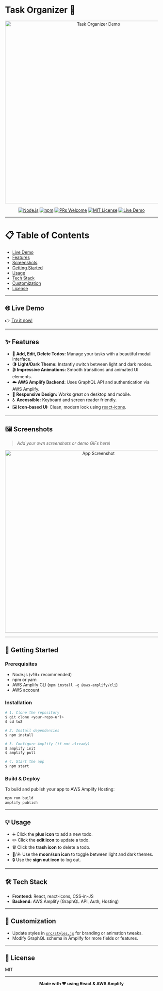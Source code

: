 # Task Organizer 🚀

<p align="center">
  <img src="https://user-images.githubusercontent.com/placeholder/demo.gif" alt="Task Organizer Demo" width="600"/>
</p>

<p align="center">
  <a href="https://nodejs.org/"><img src="https://img.shields.io/badge/node-%3E=16.0.0-green" alt="Node.js"/></a>
  <a href="https://www.npmjs.com/"><img src="https://img.shields.io/badge/npm-%3E=8.0.0-blue" alt="npm"/></a>
  <a href="https://github.com/your-repo-url"><img src="https://img.shields.io/badge/PRs-welcome-brightgreen.svg?style=flat-square" alt="PRs Welcome"/></a>
  <a href="https://opensource.org/licenses/MIT"><img src="https://img.shields.io/badge/License-MIT-yellow.svg" alt="MIT License"/></a>
  <a href="https://ducw57hy5e1fh.cloudfront.net/"><img src="https://img.shields.io/badge/Live%20Demo-Online-success" alt="Live Demo"/></a>
</p>

---

# 📋 Table of Contents
- [Live Demo](#live-demo)
- [Features](#features)
- [Screenshots](#screenshots)
- [Getting Started](#getting-started)
- [Usage](#usage)
- [Tech Stack](#tech-stack)
- [Customization](#customization)
- [License](#license)

---

## 🌐 Live Demo

👉 [Try it now!](https://ducw57hy5e1fh.cloudfront.net/)

---

## ✨ Features

- 📝 **Add, Edit, Delete Todos:** Manage your tasks with a beautiful modal interface.
- 🌗 **Light/Dark Theme:** Instantly switch between light and dark modes.
- 🎬 **Impressive Animations:** Smooth transitions and animated UI elements.
- ☁️ **AWS Amplify Backend:** Uses GraphQL API and authentication via AWS Amplify.
- 📱 **Responsive Design:** Works great on desktop and mobile.
- ♿ **Accessible:** Keyboard and screen reader friendly.
- 🖼️ **Icon-based UI:** Clean, modern look using [react-icons](https://react-icons.github.io/react-icons/).

---

## 🖼️ Screenshots

> _Add your own screenshots or demo GIFs here!_

<p align="center">
  <img src="https://user-images.githubusercontent.com/placeholder/screenshot.png" alt="App Screenshot" width="600"/>
</p>

---

## 🚀 Getting Started

### Prerequisites

- Node.js (v16+ recommended)
- npm or yarn
- AWS Amplify CLI (`npm install -g @aws-amplify/cli`)
- AWS account

### Installation

```bash
# 1. Clone the repository
$ git clone <your-repo-url>
$ cd to2

# 2. Install dependencies
$ npm install

# 3. Configure Amplify (if not already)
$ amplify init
$ amplify pull

# 4. Start the app
$ npm start
```

### Build & Deploy

To build and publish your app to AWS Amplify Hosting:

```bash
npm run build
amplify publish
```

---

## 💡 Usage

- ➕ Click the **plus icon** to add a new todo.
- ✏️ Click the **edit icon** to update a todo.
- 🗑️ Click the **trash icon** to delete a todo.
- 🌙/☀️ Use the **moon/sun icon** to toggle between light and dark themes.
- 🔒 Use the **sign out icon** to log out.

---

## 🛠️ Tech Stack

- **Frontend:** React, react-icons, CSS-in-JS
- **Backend:** AWS Amplify (GraphQL API, Auth, Hosting)

---

## 🎨 Customization

- Update styles in [`src/styles.js`](src/styles.js) for branding or animation tweaks.
- Modify GraphQL schema in Amplify for more fields or features.

---

## 📄 License

MIT

---

<p align="center">
  <b>Made with ❤️ using React & AWS Amplify</b>
</p>
